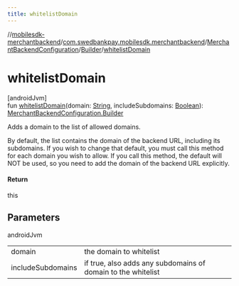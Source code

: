 ```yaml
---
title: whitelistDomain
---
```

//[mobilesdk-merchantbackend](../../../../index.html)/[com.swedbankpay.mobilesdk.merchantbackend](../../index.html)/[MerchantBackendConfiguration](../index.html)/[Builder](index.html)/[whitelistDomain](whitelist-domain.html)



# whitelistDomain



[androidJvm]\
fun [whitelistDomain](whitelist-domain.html)(domain: [String](https://kotlinlang.org/api/latest/jvm/stdlib/kotlin/-string/index.html), includeSubdomains: [Boolean](https://kotlinlang.org/api/latest/jvm/stdlib/kotlin/-boolean/index.html)): [MerchantBackendConfiguration.Builder](index.html)



Adds a domain to the list of allowed domains.



By default, the list contains the domain of the backend URL, including its subdomains. If you wish to change that default, you must call this method for each domain you wish to allow. If you call this method, the default will NOT be used, so you need to add the domain of the backend URL explicitly.



#### Return



this



## Parameters


androidJvm

| | |
|---|---|
| domain | the domain to whitelist |
| includeSubdomains | if true, also adds any subdomains of domain to the whitelist |




